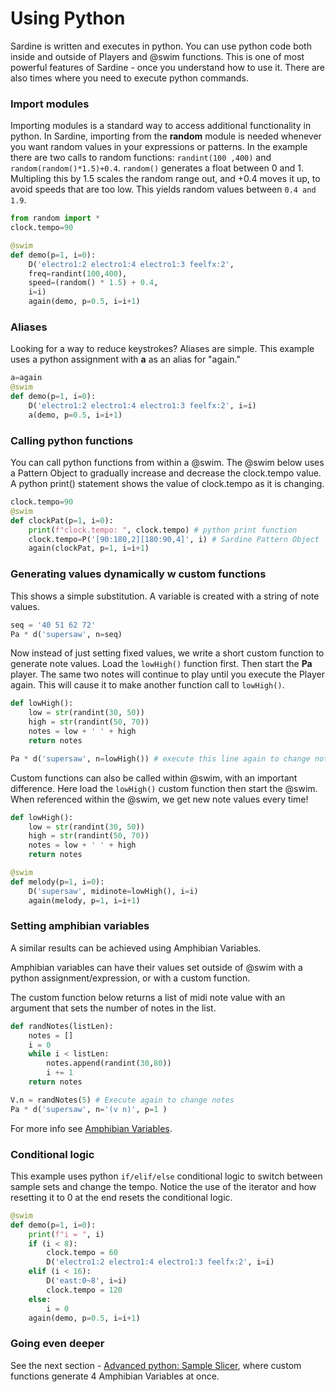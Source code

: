 # Using Python
Sardine is written and executes in python. You can use python code both inside and outside of Players and @swim functions. This is one of most powerful features of Sardine - once you understand how to use it. There are also times where you need to execute python commands.

### Import modules
Importing modules is a standard way to access additional functionality in python. In Sardine, importing from the **random** module is needed whenever you want random values in your expressions or patterns. In the example there are two calls to random functions: `randint(100 ,400)` and `random(random()*1.5)+0.4`. `random()` generates a float between 0 and 1. Multipling this by 1.5 scales the random range out, and +0.4 moves it up, to avoid speeds that are too low.  This yields random values between `0.4 and 1.9`. 

```python
from random import * 
clock.tempo=90

@swim
def demo(p=1, i=0):
    D('electro1:2 electro1:4 electro1:3 feelfx:2',
    freq=randint(100,400),
    speed=(random() * 1.5) + 0.4,
    i=i)
    again(demo, p=0.5, i=i+1)
```

### Aliases
Looking for a way to reduce keystrokes? Aliases are simple. This example uses a python assignment with **a** as an alias for "again."

```python
a=again
@swim
def demo(p=1, i=0):
    D('electro1:2 electro1:4 electro1:3 feelfx:2', i=i)
    a(demo, p=0.5, i=i+1)
```

### Calling python functions
You can call python functions from within a @swim. The @swim below uses a Pattern Object to gradually increase and decrease the clock.tempo value. A python print() statement shows the value of clock.tempo as it is changing. 

```python
clock.tempo=90
@swim
def clockPat(p=1, i=0):
    print(f"clock.tempo: ", clock.tempo) # python print function
    clock.tempo=P('[90:180,2][180:90,4]', i) # Sardine Pattern Object
    again(clockPat, p=1, i=i+1)
```
### Generating values dynamically w custom functions
This shows a simple substitution. A variable is created with a string of note values. 
```python
seq = '40 51 62 72'
Pa * d('supersaw', n=seq)
```

Now instead of just setting fixed values, we write a short custom function to generate note values. Load the `lowHigh()` function first. Then start the **Pa** player. The same two notes will continue to play until you execute the Player again. This will cause it to make another function call to `lowHigh()`.

```python
def lowHigh():
    low = str(randint(30, 50))
    high = str(randint(50, 70))
    notes = low + ' ' + high
    return notes

Pa * d('supersaw', n=lowHigh()) # execute this line again to change note values
```

Custom functions can also be called within @swim, with an important difference. Here load the `lowHigh()` custom function then start the @swim. When referenced within the @swim, we get new note values every time! 

```python
def lowHigh():
    low = str(randint(30, 50))
    high = str(randint(50, 70))
    notes = low + ' ' + high
    return notes

@swim
def melody(p=1, i=0):
    D('supersaw', midinote=lowHigh(), i=i)
    again(melody, p=1, i=i+1)
```

### Setting amphibian variables
A similar results can be achieved using Amphibian Variables.

Amphibian variables can have their values set outside of @swim with a python assignment/expression, or with a custom function.

The custom function below returns a list of midi note value with an argument that sets the number of notes in the list. 

```python
def randNotes(listLen):
    notes = []
    i = 0
    while i < listLen: 
        notes.append(randint(30,80))
        i += 1
    return notes

V.n = randNotes(5) # Execute again to change notes
Pa * d('supersaw', n='(v n)', p=1 )
```

For more info see [Amphibian Variables](./amphibian_variables.md).

### Conditional logic
This example uses python `if/elif/else` conditional logic to switch between sample sets and change the tempo. Notice the use of the iterator and how resetting it to 0 at the end resets the conditional logic. 

```python
@swim
def demo(p=1, i=0):
    print(f"i = ", i)
    if (i < 8):
        clock.tempo = 60
        D('electro1:2 electro1:4 electro1:3 feelfx:2', i=i)
    elif (i < 16):
        D('east:0~8', i=i)
        clock.tempo = 120
    else:
        i = 0
    again(demo, p=0.5, i=i+1)
```
### Going even deeper
See the next section - [Advanced python: Sample Slicer](./python-sampleslicer.md), where custom functions generate 4 Amphibian Variables at once. 